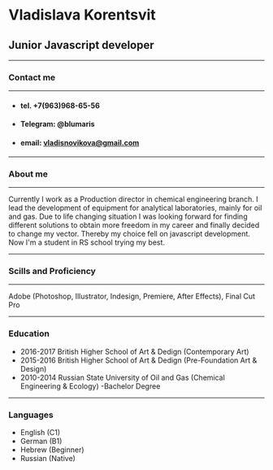 # Vladislava Korentsvit
## Junior Javascript developer
******
### Contact me
******
* #### tel\. +7(963)968-65-56 
* #### Telegram: @blumaris
* #### email: vladisnovikova@gmail.com
******
### About me
******
Currently I work as a Production director in chemical engineering branch. I lead the development of equipment for analytical laboratories, mainly for oil and gas.
Due to life changing situation I was looking forward for finding different solutions to obtain more freedom in my career and finally decided to change my vector. Thereby my choice fell on javascript development. Now I'm a student in RS school trying my best. 
******
### Scills and Proficiency
******
Adobe (Photoshop, Illustrator, Indesign, Premiere, After Effects), Final Cut Pro
****
### Education
+ 2016-2017 British Higher School of Art & Dedign (Contemporary Art)
+ 2015-2016 British Higher School of Art & Dedign (Pre-Foundation Art & Design)
+ 2010-2014 Russian State University of Oil and Gas (Chemical Engineering & Ecology) -Bachelor Degree
****
### Languages
* English (C1)
* German (B1)
* Hebrew (Beginner)
* Russian (Native)
